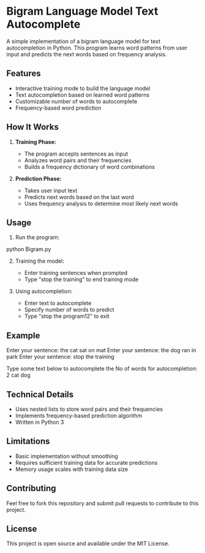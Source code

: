 # Bigram Language Model Text Autocomplete

A simple implementation of a bigram language model for text autocompletion in Python. This program learns word patterns from user input and predicts the next words based on frequency analysis.

## Features

- Interactive training mode to build the language model
- Text autocompletion based on learned word patterns
- Customizable number of words to autocomplete
- Frequency-based word prediction

## How It Works

1. **Training Phase:**
   - The program accepts sentences as input 
   - Analyzes word pairs and their frequencies
   - Builds a frequency dictionary of word combinations

2. **Prediction Phase:**
   - Takes user input text
   - Predicts next words based on the last word
   - Uses frequency analysis to determine most likely next words

## Usage

1. Run the program:

python Bigram.py

2. Training the model:
   - Enter training sentences when prompted
   - Type "stop the training" to end training mode

3. Using autocompletion:
   - Enter text to autocomplete
   - Specify number of words to predict
   - Type "stop the program12" to exit

## Example

Enter your sentence: the cat sat on mat
Enter your sentence: the dog ran in park
Enter your sentence: stop the training

Type some text below to autocomplete
the
No of words for autocompletion: 2
cat dog



## Technical Details

- Uses nested lists to store word pairs and their frequencies
- Implements frequency-based prediction algorithm
- Written in Python 3



## Limitations

- Basic implementation without smoothing
- Requires sufficient training data for accurate predictions
- Memory usage scales with training data size


## Contributing

Feel free to fork this repository and submit pull requests to contribute to this project.


## License

This project is open source and available under the MIT License.

